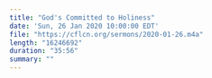 ```yaml
---
title: "God's Committed to Holiness"
date: 'Sun, 26 Jan 2020 10:00:00 EDT'
file: "https://cflcn.org/sermons/2020-01-26.m4a"
length: "16246692"
duration: "35:56"
summary: ""
---
```


